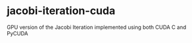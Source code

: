 # jacobi-iteration-cuda
GPU version of the Jacobi Iteration implemented using both CUDA C and PyCUDA
